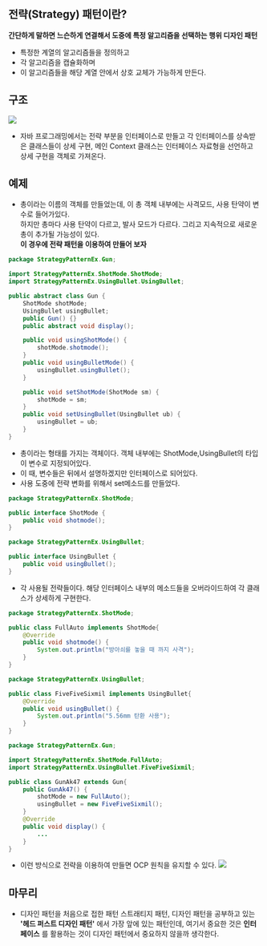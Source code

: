 ## 전략(Strategy) 패턴이란?
__간단하게 말하면 느슨하게 연결해서 도중에 특정 알고리즘을 선택하는 행위 디자인 패턴__  
* 특정한 계열의 알고리즘들을 정의하고
* 각 알고리즘을 캡슐화하며
* 이 알고리즘들을 해당 계열 안에서 상호 교체가 가능하게 만든다.

## 구조
![](https://img1.daumcdn.net/thumb/R800x0/?scode=mtistory2&fname=https%3A%2F%2Ft1.daumcdn.net%2Fcfile%2Ftistory%2F1431503450475A8436)
* 자바 프로그래밍에서는 전략 부분을 인터페이스로 만들고 각 인터페이스를 상속받은 클래스들이 상세 구현, 메인 Context 클래스는
인터페이스 자료형을 선언하고 상세 구현을 객체로 가져온다.
  
## 예제
* 총이라는 이름의 객체를 만들었는데, 이 총 객체 내부에는 사격모드, 사용 탄약이 변수로 들어가있다.  
하지만 총마다 사용 탄약이 다르고, 발사 모드가 다르다. 그리고 지속적으로 새로운 총이 추가될 가능성이 있다.  
  __이 경우에 전략 패턴을 이용하여 만들어 보자__
  
```java
package StrategyPatternEx.Gun;

import StrategyPatternEx.ShotMode.ShotMode;
import StrategyPatternEx.UsingBullet.UsingBullet;

public abstract class Gun {
    ShotMode shotMode;
    UsingBullet usingBullet;
    public Gun() {}
    public abstract void display();

    public void usingShotMode() {
        shotMode.shotmode();
    }
    public void usingBulletMode() {
        usingBullet.usingBullet();
    }

    public void setShotMode(ShotMode sm) {
        shotMode = sm;
    }
    public void setUsingBullet(UsingBullet ub) {
        usingBullet = ub;
    }
}
```
* 총이라는 형태를 가지는 객체이다. 객체 내부에는 ShotMode,UsingBullet의 타입이 변수로 지정되어있다.
* 이 때, 변수들은 뒤에서 설명하겠지만 인터페이스로 되어있다.
* 사용 도중에 전략 변화를 위해서 set메소드를 만들었다.

```java
package StrategyPatternEx.ShotMode;

public interface ShotMode {
    public void shotmode();
}
```
````java
package StrategyPatternEx.UsingBullet;

public interface UsingBullet {
    public void usingBullet();
}
````
* 각 사용될 전략들이다. 해당 인터페이스 내부의 메소드들을 오버라이드하여 각 클래스가 상세하게 구현한다.

```java
package StrategyPatternEx.ShotMode;

public class FullAuto implements ShotMode{
    @Override
    public void shotmode() {
        System.out.println("방아쇠를 놓을 때 까지 사격");
    }
}
```
```java
package StrategyPatternEx.UsingBullet;

public class FiveFiveSixmil implements UsingBullet{
    @Override
    public void usingBullet() {
        System.out.println("5.56mm 탄환 사용");
    }
}
```
```java
package StrategyPatternEx.Gun;

import StrategyPatternEx.ShotMode.FullAuto;
import StrategyPatternEx.UsingBullet.FiveFiveSixmil;

public class GunAk47 extends Gun{
    public GunAk47() {
        shotMode = new FullAuto();
        usingBullet = new FiveFiveSixmil();
    }
    @Override
    public void display() {
        ...
    }
}
```
* 이런 방식으로 전략을 이용하여 만들면 OCP 원칙을 유지할 수 있다.
![](/Users/songmingyu/IdeaProjects/DesignPattern/Blogmdfile/dp1.png)


## 마무리
* 디자인 패턴을 처음으로 접한 패턴 스트래티지 패턴, 디자인 패턴을 공부하고 있는 __'헤드 퍼스트 디자인 패턴'__
에서 가장 앞에 있는 패턴인데, 여기서 중요한 것은 __인터페이스__ 를 활용하는 것이 디자인 패턴에서 중요하지 않을까 생각한다.
  